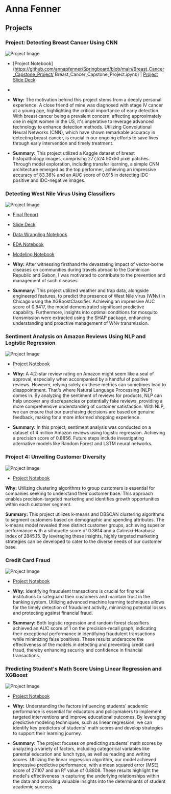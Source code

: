 # Anna Fenner

## Projects

### Project: Detecting Breast Cancer Using CNN
![Project Image](breast.jpeg)
* [Project Notebook](https://github.com/annapfenner/Springboard/blob/main/Breast_Cancer_Capstone_Project/ Breast_Cancer_Capstone_Project.ipynb) | [Project Slide Deck]()
* [](https://github.com/annapfenner/Springboard/blob/main/Breast_Cancer_Capstone_Project/Breast_Cancer_Capstone_Project.ipynb)
* **Why:** The motivation behind this project stems from a deeply personal experience. A close friend of mine was diagnosed with stage IV cancer at a young age, highlighting the critical importance of early detection. With breast cancer being a prevalent concern, affecting approximately one in eight women in the US, it's imperative to leverage advanced technology to enhance detection methods. Utilizing Convolutional Neural Networks (CNN), which have shown remarkable accuracy in detecting breast cancer, is crucial in our ongoing efforts to save lives through early intervention and timely treatment.

* **Summary:** This project utilized a Kaggle dataset of breast histopathology images, comprising 277,524 50x50 pixel patches. Through model exploration, including transfer learning, a simple CNN architecture emerged as the top performer, achieving an impressive accuracy of 83.36% and an AUC score of 0.915 in detecting IDC-positive and IDC-negative images.


### Detecting West Nile Virus Using Classifiers
![Project Image](wnvirus.jpeg)
* [Final Report](https://github.com/annapfenner/Predicting-the-West-Nile-virus/blob/main/Final%20Report%20.pdf)
* [Slide Deck](https://github.com/annapfenner/Predicting-the-West-Nile-virus/blob/main/Final%20Report%20.pdf)
* [Data Wrangling Notebook](https://github.com/annapfenner/capstone-project-2/blob/main/Jupyter%20Notebooks/Capstone%20Project%202%20-%20Data%20Wrangling.ipynb)
* [EDA Notebook](https://github.com/annapfenner/capstone-project-2/blob/main/Jupyter%20Notebooks/Project%202%20-%20EDA.ipynb)
* [Modeling Notebook](https://github.com/annapfenner/capstone-project-2/blob/main/Jupyter%20Notebooks/Project%202-%20Pre-processing%2C%20Training%20%26%20Modeling.ipynb)

* **Why:** After witnessing firsthand the devastating impact of vector-borne diseases on communities during travels abroad to the Dominican Republic and Gabon, I was motivated to contribute to the prevention and management of such diseases.

* **Summary:** This project utilized weather and trap data, alongside engineered features, to predict the presence of West Nile virus (WNv) in Chicago using the XGBoostClassifier. Achieving an impressive AUC score of 0.8417, the model demonstrated significant predictive capability. Furthermore, insights into optimal conditions for mosquito transmission were extracted using the SHAP package, enhancing understanding and proactive management of WNv transmission.

### Sentiment Analysis on Amazon Reviews Using NLP and Logistic Regression
![Project Image](sentiment_analysis.jpeg)
* [Project Notebook](https://github.com/annapfenner/src/blob/main/Sentiment_Analysis.ipynb)
* **Why:** A 4.2-star review rating on Amazon might seem like a seal of approval, especially when accompanied by a handful of positive reviews. However, relying solely on these metrics can sometimes lead to disappointment. That's where Natural Language Processing (NLP) comes in. By analyzing the sentiment of reviews for products, NLP can help uncover any discrepancies or potentially fake reviews, providing a more comprehensive understanding of customer satisfaction. With NLP, we can ensure that our purchasing decisions are based on genuine feedback, making for a more informed shopping experience.

* **Summary:** In this project, sentiment analysis was conducted on a dataset of 4 million Amazon reviews using logistic regression. Achieving a precision score of 0.8856. Future steps include investigating alternative models like Random Forest and LSTM neural networks.

### Project 4: Unveiling Customer Diversity
![Project Image](customer_segmentation.jpeg)
* [Project Notebook](https://github.com/annapfenner/Projects/blob/main/Customer%20Personality%20Analysis%20.ipynb)

**Why:** Utilizing clustering algorithms to group customers is essential for companies seeking to understand their customer base. This approach enables precision-targeted marketing and identifies growth opportunities within each customer segment.

**Summary:** This project utilizes k-means and DBSCAN clustering algorithms to segment customers based on demographic and spending attributes. The k-means model revealed three distinct customer groups, achieving superior performance with a silhouette score of 0.3614 and a Calinski-Harabasz Index of 2845.15. By leveraging these insights, highly targeted marketing strategies can be developed to cater to the diverse needs of our customer base.


### Credit Card Fraud
![Project Image](fraud.jpeg)
* [Project Notebook](https://github.com/annapfenner/Projects/blob/main/Fraud%20Detection.ipynb)

* **Why:** Identifying fraudulent transactions is crucial for financial institutions to safeguard their customers and maintain trust in the banking system. Utilizing advanced machine learning techniques allows for the timely detection of fraudulent activity, minimizing potential losses and protecting against financial fraud.

* **Summary:** Both logistic regression and random forest classifiers achieved an AUC score of 1 on the precision-recall graph, indicating their exceptional performance in identifying fraudulent transactions while minimizing false positives. These results underscore the effectiveness of the models in detecting and preventing credit card fraud, thereby enhancing security and confidence in financial transactions.

### Predicting Student's Math Score Using Linear Regression and XGBoost
![Project Image](math.jpeg)
* [Project Notebook](https://github.com/annapfenner/Projects/blob/main/student_performance.ipynb)

* **Why:** Understanding the factors influencing students' academic performance is essential for educators and policymakers to implement targeted interventions and improve educational outcomes. By leveraging predictive modeling techniques, such as linear regression, we can identify key predictors of students' math scores and develop strategies to support their learning journey.

* **Summary:** The project focuses on predicting students' math scores by analyzing a variety of factors, including categorical variables like parental education and lunch type, as well as reading and writing scores. Utilizing the linear regression algorithm, our model achieved impressive predictive performance, with a mean squared error (MSE) score of 27.107 and an R² value of 0.8808. These results highlight the model's effectiveness in capturing the underlying relationships within the data and providing valuable insights into the determinants of student academic success.